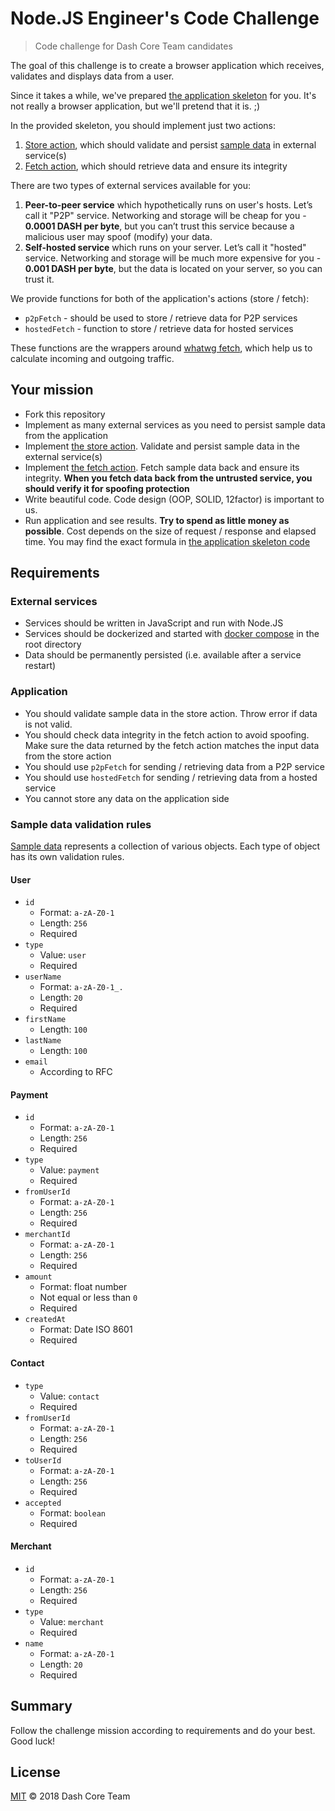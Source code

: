 # Node.JS Engineer's Code Challenge

> Code challenge for Dash Core Team candidates

The goal of this challenge is to create a browser application which receives,
validates and displays data from a user.

Since it takes a while, we've prepared [the application skeleton](application) for you.
It's not really a browser application, but we'll pretend that it is. ;)

In the provided skeleton, you should implement just two actions:
  1. [Store action](application/actions/storeActionFactory.js), which should validate and persist
     [sample data](application/data.json) in external service(s)
  2. [Fetch action](application/actions/fetchActionFactory.js), which should retrieve data
     and ensure its integrity

There are two types of external services available for you:
  1. **Peer-to-peer service** which hypothetically runs on user's hosts. Let’s call it "P2P" service.
     Networking and storage will be cheap for you - **0.0001 DASH per byte**, but you can’t trust
     this service because a malicious user may spoof (modify) your data.
  2. **Self-hosted service** which runs on your server. Let’s call it "hosted" service.
     Networking and storage will be much more expensive for you - **0.001 DASH per byte**, but the data is
     located on your server, so you can trust it.

We provide functions for both of the application's actions (store / fetch):
  - `p2pFetch` - should be used to store / retrieve data for P2P services
  - `hostedFetch` - function to store / retrieve data for hosted services

These functions are the wrappers around [whatwg fetch](https://fetch.spec.whatwg.org/),
which help us to calculate incoming and outgoing traffic.

## Your mission

 - Fork this repository
 - Implement as many external services as you need to persist sample data from the application
 - Implement [the store action](application/actions/storeActionFactory.js). Validate and persist sample data
   in the external service(s)
 - Implement [the fetch action](application/actions/fetchActionFactory.js). Fetch sample data back and ensure its 
   integrity. **When you fetch data back from the untrusted service, you should verify it for spoofing protection**
 - Write beautiful code. Code design (OOP, SOLID, 12factor) is important to us.
 - Run application and see results. **Try to spend as little money as possible**. Cost depends on the size
   of request / response and elapsed time. You may find the exact formula in
   [the application skeleton code](application/lib/calculateExpenses.js)

## Requirements

### External services
 - Services should be written in JavaScript and run with Node.JS
 - Services should be dockerized and started with [docker compose](docker-compose.yml) in the root directory
 - Data should be permanently persisted (i.e. available after a service restart)

### Application
 - You should validate sample data in the store action. Throw error if data is not valid.
 - You should check data integrity in the fetch action to avoid spoofing.
   Make sure the data returned by the fetch action matches the input data from the store action
 - You should use `p2pFetch` for sending / retrieving data from a P2P service
 - You should use `hostedFetch` for sending / retrieving data from a hosted service
 - You cannot store any data on the application side

### Sample data validation rules

[Sample data](application/data.json) represents a collection of various objects.
Each type of object has its own validation rules.

#### User

- `id`
   - Format: `a-zA-Z0-1`
   - Length: `256`
   - Required
- `type`
   - Value: `user`
   - Required
- `userName`
   - Format: `a-zA-Z0-1_.`
   - Length: `20`
   - Required
- `firstName`
   - Length: `100`
- `lastName`
   - Length: `100`
- `email`
   - According to RFC

#### Payment

- `id`
   - Format: `a-zA-Z0-1`
   - Length: `256`
   - Required
- `type`
   - Value: `payment`
   - Required 
- `fromUserId`
   - Format: `a-zA-Z0-1`
   - Length: `256`
   - Required
- `merchantId`
   - Format: `a-zA-Z0-1`
   - Length: `256`
   - Required
- `amount`
   - Format: float number
   - Not equal or less than `0`
   - Required
- `createdAt`
   - Format: Date ISO 8601
   - Required

#### Contact

- `type`
   - Value: `contact`
   - Required
- `fromUserId`
   - Format: `a-zA-Z0-1`
   - Length: `256`
   - Required
- `toUserId`
   - Format: `a-zA-Z0-1`
   - Length: `256`
   - Required
- `accepted`
   - Format: `boolean`
   - Required

#### Merchant

- `id`
   - Format: `a-zA-Z0-1`
   - Length: `256`
   - Required
- `type`
   - Value: `merchant`
   - Required
- `name`
   - Format: `a-zA-Z0-1`
   - Length: `20`
   - Required

## Summary

Follow the challenge mission according to requirements and do your best. Good luck!

## License

[MIT](LICENSE) © 2018 Dash Core Team
